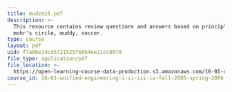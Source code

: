 ```yaml
---
title: mudzm15.pdf
description: >-
  This resource contains review questions and answers based on principle stress,
  mohr's circle, muddy, soccer.
type: course
layout: pdf
uid: f7a0be14cd5721525f60b4ee21cc8070
file_type: application/pdf
file_location: >-
  https://open-learning-course-data-production.s3.amazonaws.com/16-01-unified-engineering-i-ii-iii-iv-fall-2005-spring-2006/f7a0be14cd5721525f60b4ee21cc8070_mudzm15.pdf
course_id: 16-01-unified-engineering-i-ii-iii-iv-fall-2005-spring-2006
---
```

